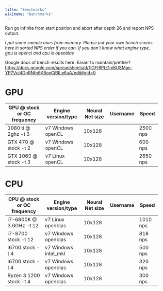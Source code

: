 ```yaml
---
title: "Benchmarks"
wikiname: "Benchmarks"
---
```

Run go infinite from start position and abort after depth 26 and report NPS output. 

_I put some sample ones from memory. Please put your own bench scores here in sorted NPS order if you can. If you don't know what engine type, gpu is opencl and cpu is openblas_

Google docs of bench results here. Easier to maintain/prettier? https://docs.google.com/spreadsheets/d/1lGFf6PLGmBUSMan-YP7Vul4DpRNfn6K8oeCjBILe6uA/edit#gid=0

# GPU
| GPU @ stock or OC frequency| Engine version/type | Neural Net size | Username | Speed |
| ------------- | ---- | ------------- | ------------- | ------------- |
|1080 ti @ 2ghz -t 3 | v7 Windows openCL | 10x128 | | 2500 nps|
|GTX 470 @ stock -t 2 | v7 Windows openCL | 10x128 | | 600 nps|
|GTX 1060 @ stock -t 3 | v7 Linux openCL | 10x128 | | 2650 nps|
# CPU
| CPU @ stock or OC frequency| Engine version/type | Neural Net size | Username | Speed |
| ------------- | ---- | ------------- | ------------- |------------- |
|i7-6800K @ 3.6GHz -t 12 | v7 Linux openblas | 10x128 | | 1010 nps|
|i7-8700 stock -t 12 | v7 Windows openblas | 10x128 | | 818 nps|
|i6700 stock -t 4 | v7 Windows intel_mkl | 10x128 | | 500 nps|
|i6700 stock -t 4 | v7 Windows openblas | 10x128 | | 320 nps|
|Ryzen 3 1200 stock -t 4 | v7 Windows openblas | 10x128 | | 300 nps|
